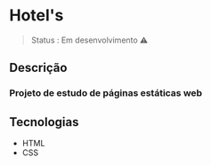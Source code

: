 # Hotel's

> Status : Em desenvolvimento ⚠️

## Descrição
 ### Projeto de estudo de páginas estáticas web
 
## Tecnologias
* HTML
* CSS
 
 
